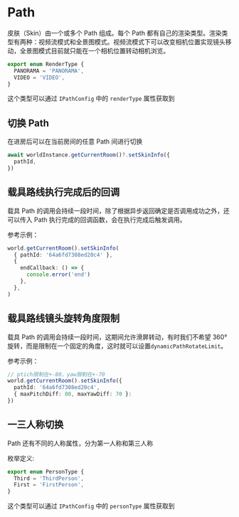 # Path

皮肤（Skin）由一个或多个 Path 组成。每个 Path 都有自己的渲染类型。渲染类型有两种：视频流模式和全景图模式。视频流模式下可以改变相机位置实现镜头移动，全景图模式目前就只能在一个相机位置转动相机浏览。

```ts
export enum RenderType {
  PANORAMA = 'PANORAMA',
  VIDEO = 'VIDEO',
}
```

这个类型可以通过 `IPathConfig` 中的 `renderType` 属性获取到

## 切换 Path

在进房后可以在当前房间的任意 Path 间进行切换

```ts
await worldInstance.getCurrentRoom()?.setSkinInfo({
  pathId,
})
```

## 载具路线执行完成后的回调

载具 Path 的调用会持续一段时间，除了根据异步返回确定是否调用成功之外，还可以传入 Path 执行完成的回调函数，会在执行完成后触发调用。

参考示例：

```ts
world.getCurrentRoom().setSkinInfo(
  { pathId: '64a6fd7308ed20c4' },
  {
    endCallback: () => {
      console.error('end')
    },
  },
)
```

## 载具路线镜头旋转角度限制

载具 Path 的调用会持续一段时间，这期间允许滑屏转动，有时我们不希望 360° 旋转，而是限制在一个固定的角度，这时就可以设置`dynamicPathRotateLimit`。

参考示例：

```ts
// ptich限制在+-80，yaw限制在+-70
world.getCurrentRoom().setSkinInfo({
  pathId: '64a6fd7308ed20c4',
  { maxPitchDiff: 80, maxYawDiff: 70 }:
})
```

## 一三人称切换

Path 还有不同的人称属性，分为第一人称和第三人称

枚举定义:

```ts
export enum PersonType {
  Third = 'ThirdPerson',
  First = 'FirstPerson',
}
```

这个类型可以通过 `IPathConfig` 中的 `personType` 属性获取到
